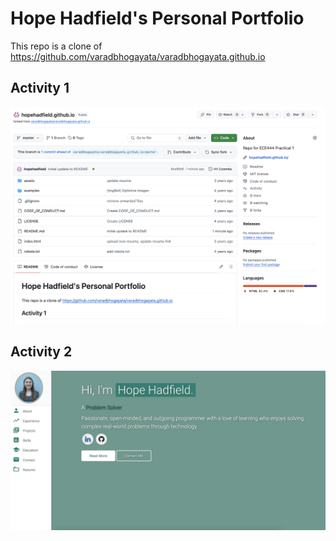 # Hope Hadfield's Personal Portfolio 

This repo is a clone of https://github.com/varadbhogayata/varadbhogayata.github.io

## Activity 1
![Screenshot of repo](assets/img/Activity_1_SS.png)

## Activity 2
![Screenshot of homepage](assets/img/Activity2_HomePage.png)
